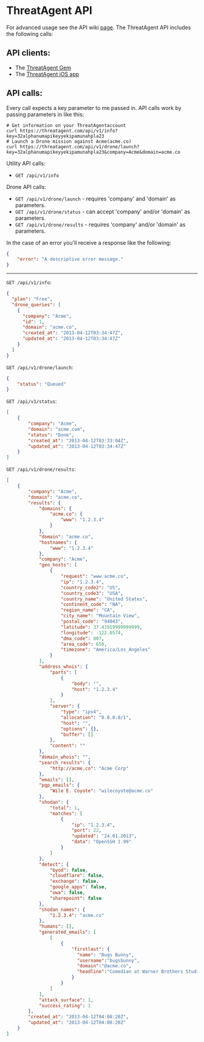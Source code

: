 # ThreatAgent API
For advanced usage see the API wiki
[page](https://github.com/threatagent/community/wiki/ThreatAgent-JSON-API).
The ThreatAgent API includes the following calls:

## API clients:
* The [ThreatAgent Gem](https://github.com/threatagent/threatagent)
* The [ThreatAgent iOS app](https://github.com/ipwnstuff/threatagent-ios)

## API calls:
Every call expects a key parameter to me passed in. API calls work by passing parameters in like this:
```
# Get information on your ThreatAgentaccount
curl https://threatagent.com/api/v1/info?key=32alphanumapikeyyekipamunahpla23
# Launch a Drone mission against Acme(acme.co)
curl https://threatagent.com/api/v1/drone/launch?key=32alphanumapikeyyekipamunahpla23&company=Acme&domain=acme.co
```

Utility API calls:
* `GET /api/v1/info`

Drone API calls:
* `GET /api/v1/drone/launch` - requires 'company' and 'domain' as parameters.
* `GET /api/v1/drone/status` - can accept 'company' and/or 'domain' as parameters.
* `GET /api/v1/drone/results` - requires 'company' and/or 'domain' as parameters.


In the case of an error you'll receive a response like the following:
```json
{
    "error": "A descriptive error message."
}
```

---

`GET /api/v1/info`:
```json
{
  "plan": "Free",
  "drone_queries": [
    {
      "company": "Acme",
      "id": 1,
      "domain": "acme.co",
      "created_at": "2013-04-12T03:34:47Z",
      "updated_at": "2013-04-12T03:34:47Z"
    }
  ]
}
```

`GET /api/v1/drone/launch`:
```json
{
    "status": "Queued"
}
```

`GET /api/v1/status`:
```json
[
    {
        "company": "Acme",
        "domain": "acme.com",
        "status": "Done",
        "created_at": "2013-04-12T03:33:04Z",
        "updated_at": "2013-04-12T03:34:47Z"
    }
]
```

`GET /api/v1/drone/results`:
```json
[
    {
        "company": "Acme",
        "domain": "acme.co",
        "results": {
            "domains": {
                "acme.co": {
                    "www": "1.2.3.4"
                }
            },
            "domain": "acme.co",
            "hostnames": {
                "www": "1.2.3.4"
            },
            "company": "Acme",
            "geo_hosts": [
                {
                    "request": "www.acme.co",
                    "ip": "1.2.3.4",
                    "country_code2": "US",
                    "country_code3": "USA",
                    "country_name": "United States",
                    "continent_code": "NA",
                    "region_name": "CA",
                    "city_name": "Mountain View",
                    "postal_code": "94043",
                    "latitude": 37.41919999999999,
                    "longitude": -122.0574,
                    "dma_code": 807,
                    "area_code": 650,
                    "timezone": "America/Los_Angeles"
                }
            ],
            "address_whois": {
                "parts": [
                    {
                        "body": "",
                        "host": "1.2.3.4"
                    }
                ],
                "server": {
                    "type": "ipv4",
                    "allocation": "0.0.0.0/1",
                    "host": "",
                    "options": {},
                    "buffer": []
                },
                "content": ""
            },
            "domain_whois": "",
            "search_results": {
                "http://acme.co": "Acme Corp"
            },
            "emails": [],
            "pgp_emails": {
                "Wile E. Coyote": "wilecoyote@acme.co"
            },
            "shodan": {
                "total": 1,
                "matches": [
                    {
                        "ip": "1.2.3.4",
                        "port": 22,
                        "updated": "24.01.2013",
                        "data": "OpenSSH 1.99"
                    }
                ]
            },
            "detect": {
                "byod": false,
                "cloudflare": false,
                "exchange": false,
                "google_apps": false,
                "owa": false,
                "sharepoint": false
            },
            "shodan_names": {
                "1.2.3.4": "acme.co"
            },
            "humans": [],
            "generated_emails": [
                [
                    {
                        "firstlast": {
                          "name": "Bugs Bunny",
                          "username":"bugsbunny",
                          "domain":"@acme.co",
                          "headline":"Comedian at Warner Brothers Studios"
                        }
                    }
                ]
            ],
            "attack_surface": 1,
            "success_rating": 1
        },
        "created_at": "2013-04-12T04:08:20Z",
        "updated_at": "2013-04-12T04:08:20Z"
    }
]
```
